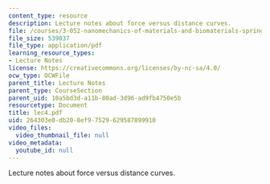 ```yaml
---
content_type: resource
description: Lecture notes about force versus distance curves.
file: /courses/3-052-nanomechanics-of-materials-and-biomaterials-spring-2007/264303e0db208ef97529629587899910_lec4.pdf
file_size: 539037
file_type: application/pdf
learning_resource_types:
- Lecture Notes
license: https://creativecommons.org/licenses/by-nc-sa/4.0/
ocw_type: OCWFile
parent_title: Lecture Notes
parent_type: CourseSection
parent_uid: 10a5bd3d-a11b-80ad-3d96-ad9fb4750e5b
resourcetype: Document
title: lec4.pdf
uid: 264303e0-db20-8ef9-7529-629587899910
video_files:
  video_thumbnail_file: null
video_metadata:
  youtube_id: null
---
```

Lecture notes about force versus distance curves.